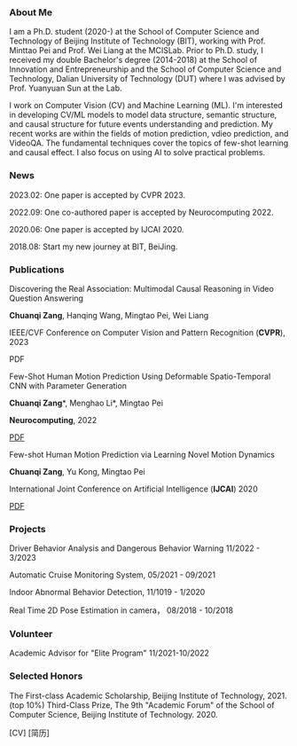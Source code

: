 ### About Me
I am a Ph.D. student (2020-) at the School of Computer Science and Technology of Beijing Institute of Technology (BIT), working with Prof. Minttao Pei and Prof. Wei Liang at the MCISLab. Prior to Ph.D. study, I received my double Bachelor's degree (2014-2018) at the School of Innovation and Entrepreneurship and the School of Computer Science and Technology, Dalian University of Technology (DUT) where I was advised by Prof. Yuanyuan Sun at the Lab.

I work on Computer Vision (CV) and Machine Learning (ML). I'm interested in developing CV/ML models to model data structure, semantic structure, and causal structure for future events understanding and prediction. My recent works are within the fields of motion prediction, vdieo prediction, and VideoQA. The fundamental techniques cover the topics of few-shot learning and causal effect. I also focus on using AI to solve practical problems.

### News
2023.02: One paper is accepted by CVPR 2023.

2022.09: One co-authored paper is accepted by Neurocomputing 2022.

2020.06: One paper is accepted by IJCAI 2020.

2018.08: Start my new journey at BIT, BeiJing.


### Publications
Discovering the Real Association: Multimodal Causal Reasoning in Video Question Answering

**Chuanqi Zang**, Hanqing Wang, Mingtao Pei, Wei Liang

IEEE/CVF Conference on Computer Vision and Pattern Recognition (**CVPR**), 2023

PDF

Few-Shot Human Motion Prediction Using Deformable Spatio-Temporal CNN with Parameter Generation 

**Chuanqi Zang***, Menghao Li*, Mingtao Pei 

**Neurocomputing**, 2022

[PDF](https://www.sciencedirect.com/science/article/pii/S0925231222012231?utm_campaign=STMJ_AUTH_SERV_PUBLISHED&utm_medium=email&utm_acid=222433177&SIS_ID=&dgcid=STMJ_AUTH_SERV_PUBLISHED&CMX_ID=&utm_in=DM300589&utm_source=AC_)

Few-shot Human Motion Prediction via Learning Novel Motion Dynamics 

**Chuanqi Zang**, Yu Kong, Mingtao Pei 

International Joint Conference on Artificial Intelligence (**IJCAI**) 2020

[PDF](https://www.ijcai.org/proceedings/2020/0118.pdf)

### Projects

Driver Behavior Analysis and Dangerous Behavior Warning 11/2022 - 3/2023

Automatic Cruise Monitoring System, 05/2021 - 09/2021

Indoor Abnormal Behavior Detection, 11/1019 - 1/2020

Real Time 2D Pose Estimation in camera， 08/2018 - 10/2018

### Volunteer
Academic Advisor for "Elite Program" 11/2021-10/2022

### Selected Honors
The First-class Academic Scholarship, Beijing Institute of Technology, 2021. (top 10%)
Third-Class Prize, The 9th "Academic Forum" of the School of Computer Science, Beijing Institute of Technology. 2020.

[CV]
[简历]
